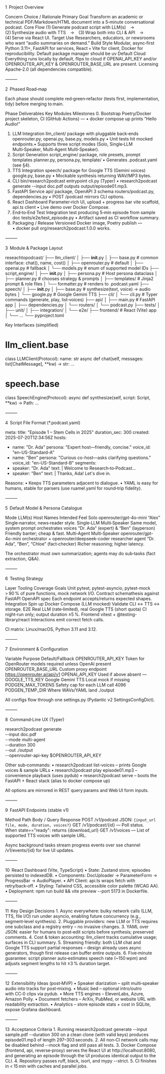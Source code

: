 1  Project Overview

Concern	Choice / Rationale
Primary Goal	Transform an academic or technical PDF/Markdown/HTML document into a 5‑minute conversational podcast.
Core Flow	(1) Generate podcast script with LLM(s) → (2) Synthesize audio with TTS → (3) Wrap both into CLI & API → (4) Serve via React UI.
Target Use	Researchers, educators, or newsrooms who want “audio summaries on demand.”
Build Style	Modular, async‑first Python 3.11+, FastAPI for services, React + Vite for client, Docker for reproducibility.
Default package manager should be uv
Default Cloud	Everything runs locally by default, flips to cloud if OPENAI_API_KEY and/or OPENROUTER_API_KEY & OPENROUTER_BASE_URL are present.
Licensing	Apache‑2.0 (all dependencies compatible).


⸻

2  Phased Road‑map

Each phase should complete red‑green‑refactor (tests first, implementation, tidy) before merging to main.

Phase	Deliverables	Key Modules	Milestones
0. Bootstrap	Poetry/Docker project skeleton, CI (GitHub Actions)	—	• docker compose up prints “Hello Audio!”
1. LLM Integration	llm_client/ package with pluggable back‑ends	openrouter.py, openai.py, base.py, models.py	• Unit tests hit mocked endpoints.• Supports three script modes (Solo, Single‑LLM Multi‑Speaker, Multi‑Agent Multi‑Speaker).
2. Script Generation	script_engine/ package, role presets, prompt templates	planner.py, persona.py, template/	• Generates .podcast.yaml (see §4).
3. TTS Integration	speech/ package for Google TTS (Gemini voices)	google.py, base.py	• Mockable synthesis returning WAV/MP3 bytes.
4. CLI	bin/research2podcast entrypoint	cli.py (Typer)	• research2podcast generate --input doc.pdf outputs output/episode01.mp3.
5. FastAPI Service	api/ package, OpenAPI 3 schema	routers/podcast.py, dependencies.py	• POST /podcast mirrors CLI options.
6. React Dashboard	Parameter‑rich UI, upload + progress bar	vite scaffold, api.ts client	• Live demo over Docker Compose.
7. End‑to‑End Test	Integration test producing 5‑min episode from sample doc	tests/e2e/test_episode.py	• Artifact saved as CI workflow summary.
8. Packaging / Release	Versioned Docker image, Poetry publish	—	• docker pull org/research2podcast:1.0.0 works.


⸻

3  Module & Package Layout

reseachtopodcast/
├── llm_client/
│   ├── __init__.py
│   ├── base.py           # common interface: chat(), name, cost()
│   ├── openrouter.py      # default
│   ├── openai.py          # fallback
│   └── models.py          # enum of supported model IDs
├── script_engine/
│   ├── __init__.py
│   ├── persona.py         # Host persona dataclass
│   ├── planner.py         # chooses strategy & prompts
│   ├── templates/         # Jinja2 prompt & role files
│   └── formatter.py       # renders to .podcast.yaml
├── speech/
│   ├── __init__.py
│   ├── base.py            # synthesize(text, voice) → audio bytes
│   └── google.py          # Google Gemini TTS
├── cli/
│   └── cli.py             # Typer commands (generate, play, list‑voices)
├── api/
│   ├── main.py            # FastAPI app
│   ├── dependencies.py
│   └── routers/
│       └── podcast.py
├── tests/
│   ├── unit/
│   ├── integration/
│   └── e2e/
├── frontend/              # React (Vite) app
│   └── ...
└── pyproject.toml

Key Interfaces (simplified)

# llm_client.base
class LLMClient(Protocol):
    name: str
    async def chat(self, messages: list[ChatMessage], **kw) -> str: ...

# speech.base
class SpeechEngine(Protocol):
    async def synthesize(self, script: Script, **kw) -> Path: ...


⸻

4  Script File Format (*.podcast.yaml)

meta:
  title: "Episode 1 – Stem Cells in 2025"
  duration_sec: 300
  created: 2025-07-20T12:34:56Z
hosts:
  - name: "Dr. Ada"
    persona: "Expert host—friendly, concise."
    voice_id: "en-US-Standard-A"
  - name: "Ben"
    persona: "Curious co-host—asks clarifying questions."
    voice_id: "en-US-Standard-B"
segments:
  - speaker: "Dr. Ada"
    text: |
      Welcome to Research‑to‑Podcast...
  - speaker: "Ben"
    text: |
      Thanks, Ada! Let's dive in.

Reasons:
	•	Keeps TTS parameters adjacent to dialogue.
	•	YAML is easy for humans, stable for parsers (use ruamel.yaml for round‑trip fidelity).

⸻

5  Default Model & Persona Catalogue

Mode	LLM(s)	Host Names	Intended Feel
Solo	openrouter/gpt-4o-mini	“Alex”	Single‑narrator, news‑reader style.
Single‑LLM Multi‑Speaker	Same model, system prompt orchestrates voices	“Dr. Ada” (expert) & “Ben” (layperson)	Friendly banter; cheap & fast.
Multi‑Agent Multi‑Speaker	openrouter/gpt-4o-mini orchestrator + openrouter/deepseek-coder researcher agent	“Dr. Ada”, “Ben”, “Chloe” (fact‑checker)	Richer reasoning; higher latency.

The orchestrator must own summarization; agents may do sub‑tasks (fact extraction, Q&A).

⸻

6  Testing Strategy

Layer	Tooling	Coverage Goals
Unit	pytest, pytest-asyncio, pytest-mock	> 90 % of pure functions, mock network I/O.
Contract	schemathesis against FastAPI OpenAPI spec	Each endpoint accepts/returns expected shapes.
Integration	Spin up Docker Compose (LLM mocked)	Validate CLI ↔ TTS ↔ storage.
E2E	Real LLM (rate‑limited), real Google TTS (short quota)	CI night‑run only; output duration ±5 %.
Frontend	vitest + @testing-library/react	Interactions emit correct fetch calls.

CI matrix: Linux/macOS, Python 3.11 and 3.12.

⸻

7  Environment & Configuration

Variable	Purpose	Default/Fallback
OPENROUTER_API_KEY	Token for OpenRouter models	required unless OpenAI present
OPENROUTER_BASE_URL	Custom proxy endpoint	https://openrouter.ai/api/v1
OPENAI_API_KEY	Used if above absent	—
GOOGLE_TTS_KEY	Google Gemini TTS	Local mock if missing
PODGEN_MAX_TOKENS	Safety cap for each LLM call	4096
PODGEN_TEMP_DIR	Where WAVs/YAML land	./output

All configs flow through one settings.py (Pydantic v2 SettingsConfigDict).

⸻

8  Command‑Line UX (Typer)

research2podcast generate \
  --input doc.pdf \
  --mode multi-agent \
  --duration 300 \
  --out ./output \
  --openrouter-api-key $OPENROUTER_API_KEY

Other sub‑commands:
	•	research2podcast list-voices – prints Google voices & sample URLs
	•	research2podcast play episode01.mp3 – convenience playback (uses pydub)
	•	research2podcast serve – boots the FastAPI + React stack (alias to docker compose up)

All options are mirrored in REST query params and Web UI form inputs.

⸻

9  FastAPI Endpoints (stable v1)

Method	Path	Body / Query	Response
POST	/v1/podcast	JSON: `{input_url	file, mode, duration, voices?}`
GET	/v1/podcast/{id}	—	Poll status. When state=="ready": returns {download_url}
GET	/v1/voices	—	List of supported TTS voices with sample URL.

Async background tasks stream progress events over sse channel /v1/events/{id} for live UI updates.

⸻

10  React Dashboard (Vite, TypeScript)
	•	State: Zustand store; episodes persisted to indexedDB.
	•	Components: DocUploader → ParameterForm → ProgressBar → AudioPlayer.
	•	API Client: api.ts wraps fetch with retry/back‑off.
	•	Styling: Tailwind CSS, accessible color palette (WCAG AA).
	•	Deployment: npm run build && vite preview --port 5173 in Dockerfile.

⸻

11  Key Design Decisions
	1.	Async everywhere: bulky network calls (LLM, TTS, file I/O) run under asyncio, enabling future concurrency (e.g., segment‑level synthesis).
	2.	Pluggable providers: new LLM or TTS requires one subclass and a registry entry – no invasive changes.
	3.	YAML over JSON: easier for humans to post‑edit scripts before synthesis; preserved comments.
	4.	Cost & token accounting: llm_client tracks cumulative usage; surfaces in CLI summary.
	5.	Streaming friendly: both LLM chat and Google TTS support partial responses – design already uses async generators, though first release can buffer entire outputs.
	6.	Five‑minute guarantee: script planner auto‑estimates speech rate (~150 wpm) and adjusts segment lengths to hit ±3 % duration target.

⸻

12  Extensibility Ideas (post‑MVP)
	•	Speaker diarization – split multi‑speaker audio into tracks for post‑mixing.
	•	Music bed – optional intro/outro with CC‑0 clips via pydub.
	•	More TTS engines – ElevenLabs, Azure, Amazon Polly.
	•	Document fetchers – ArXiv, PubMed, or website URL with readability extraction.
	•	Analytics – store episode stats + cost in SQLite, expose Grafana dashboard.

⸻

13  Acceptance Criteria
	1.	Running research2podcast generate --input sample.pdf --duration 300 on a clean clone (with valid keys) produces episode01.mp3 of length 297–303 seconds.
	2.	All non‑CI network calls may be disabled behind --mock flag and still pass all tests.
	3.	Docker Compose (frontend, api, reverse‑proxy) serves the React UI at http://localhost:8080, and generating an episode through the UI produces identical output to the CLI.
	4.	Repository passes ruff, black, isort, and mypy --strict.
	5.	CI finishes in < 15 min with caches and parallel jobs.

